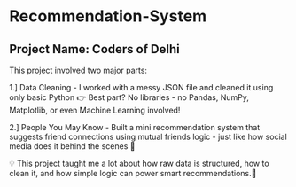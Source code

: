 # Recommendation-System
##  Project Name: Coders of Delhi

This project involved two major parts:

1.] Data Cleaning - I worked with a messy JSON file and cleaned it using only basic Python 
👉 Best part? No libraries - no Pandas, NumPy, Matplotlib, or even Machine Learning involved!

2.] People You May Know - Built a mini recommendation system that suggests friend connections using mutual friends logic - just like how social media does it behind the scenes 🤝

💡 This project taught me a lot about how raw data is structured, how to clean it, and how simple logic can power smart recommendations.🚀
